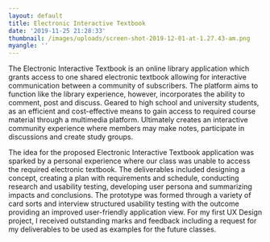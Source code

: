 ```yaml
---
layout: default
title: Electronic Interactive Textbook
date: '2019-11-25 21:28:33'
thumbnail: /images/uploads/screen-shot-2019-12-01-at-1.27.43-am.png
myangle: ''
---
```

The Electronic Interactive Textbook is an online library application which grants access to one shared electronic textbook allowing for interactive communication between a community of subscribers. The platform aims to function like the library experience, however, incorporates the ability to comment, post and discuss. Geared to high school and university students, as an efficient and cost-effective means to gain access to required course material through a multimedia platform. Ultimately creates an interactive community experience where members may make notes, participate in discussions and create study groups.

The idea for the proposed Electronic Interactive Textbook application was sparked by a personal experience where our class was unable to access the required electronic textbook. The deliverables included designing a concept, creating a plan with requirements and schedule, conducting research and usability testing, developing user persona and summarizing impacts and conclusions. The prototype was formed through a variety of card sorts and interview structured usability testing with the outcome providing an improved user-friendly application view. For my first UX Design project, I received outstanding marks and feedback including a request for my deliverables to be used as examples for the future classes.
